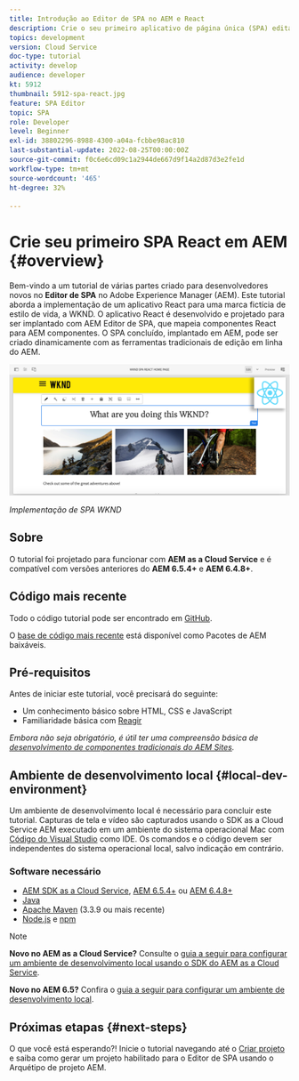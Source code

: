 ```yaml
---
title: Introdução ao Editor de SPA no AEM e React
description: Crie o seu primeiro aplicativo de página única (SPA) editável em React no Adobe Experience Manager (AEM) com o WKND SPA. Saiba como criar um SPA usando a estrutura React JS com o editor de SPA do AEM. Este tutorial de várias partes aborda a implementação de um aplicativo em React para uma marca fictícia de estilo de vida, a WKND. O tutorial aborda a criação completa do SPA e a integração com o AEM.
topics: development
version: Cloud Service
doc-type: tutorial
activity: develop
audience: developer
kt: 5912
thumbnail: 5912-spa-react.jpg
feature: SPA Editor
topic: SPA
role: Developer
level: Beginner
exl-id: 38802296-8988-4300-a04a-fcbbe98ac810
last-substantial-update: 2022-08-25T00:00:00Z
source-git-commit: f0c6e6cd09c1a2944de667d9f14a2d87d3e2fe1d
workflow-type: tm+mt
source-wordcount: '465'
ht-degree: 32%

---
```


# Crie seu primeiro SPA React em AEM {#overview}

Bem-vindo a um tutorial de várias partes criado para desenvolvedores novos no **Editor de SPA** no Adobe Experience Manager (AEM). Este tutorial aborda a implementação de um aplicativo React para uma marca fictícia de estilo de vida, a WKND. O aplicativo React é desenvolvido e projetado para ser implantado com AEM Editor de SPA, que mapeia componentes React para AEM componentes. O SPA concluído, implantado em AEM, pode ser criado dinamicamente com as ferramentas tradicionais de edição em linha do AEM.

![SPA Final Implementado](assets/wknd-spa-implementation.png)

*Implementação de SPA WKND*

## Sobre

O tutorial foi projetado para funcionar com **AEM as a Cloud Service** e é compatível com versões anteriores do **AEM 6.5.4+** e **AEM 6.4.8+**.

## Código mais recente

Todo o código tutorial pode ser encontrado em [GitHub](https://github.com/adobe/aem-guides-wknd-spa).

O [base de código mais recente](https://github.com/adobe/aem-guides-wknd-spa/releases) está disponível como Pacotes de AEM baixáveis.

## Pré-requisitos

Antes de iniciar este tutorial, você precisará do seguinte:

* Um conhecimento básico sobre HTML, CSS e JavaScript
* Familiaridade básica com [Reagir](https://reactjs.org/tutorial/tutorial.html)

*Embora não seja obrigatório, é útil ter uma compreensão básica de [desenvolvimento de componentes tradicionais do AEM Sites](https://experienceleague.adobe.com/docs/experience-manager-learn/getting-started-wknd-tutorial-develop/overview.html?lang=pt-BR).*

## Ambiente de desenvolvimento local {#local-dev-environment}

Um ambiente de desenvolvimento local é necessário para concluir este tutorial. Capturas de tela e vídeo são capturados usando o SDK as a Cloud Service AEM executado em um ambiente do sistema operacional Mac com [Código do Visual Studio](https://code.visualstudio.com/) como IDE. Os comandos e o código devem ser independentes do sistema operacional local, salvo indicação em contrário.

### Software necessário

* [AEM SDK as a Cloud Service](https://experienceleague.adobe.com/docs/experience-manager-learn/cloud-service/local-development-environment-set-up/aem-runtime.html), [AEM 6.5.4+](https://experienceleague.adobe.com/docs/experience-manager-release-information/aem-release-updates/aem-releases-updates.html?lang=en#aem-65) ou [AEM 6.4.8+](https://experienceleague.adobe.com/docs/experience-manager-release-information/aem-release-updates/aem-releases-updates.html?lang=en#aem-64)
* [Java](https://downloads.experiencecloud.adobe.com/content/software-distribution/en/general.html)
* [Apache Maven](https://maven.apache.org/) (3.3.9 ou mais recente)
* [Node.js](https://nodejs.org/en/) e [npm](https://www.npmjs.com/)

>[!NOTE]
>
> **Novo no AEM as a Cloud Service?** Consulte o [guia a seguir para configurar um ambiente de desenvolvimento local usando o SDK do AEM as a Cloud Service](https://experienceleague.adobe.com/docs/experience-manager-learn/cloud-service/local-development-environment-set-up/overview.html).
>
> **Novo no AEM 6.5?** Confira o [guia a seguir para configurar um ambiente de desenvolvimento local](https://experienceleague.adobe.com/docs/experience-manager-learn/foundation/development/set-up-a-local-aem-development-environment.html?lang=pt-BR).

## Próximas etapas {#next-steps}

O que você está esperando?! Inicie o tutorial navegando até o [Criar projeto](create-project.md) e saiba como gerar um projeto habilitado para o Editor de SPA usando o Arquétipo de projeto AEM.
